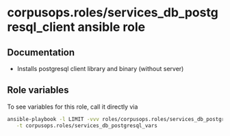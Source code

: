 # corpusops.roles/services_db_postgresql_client ansible role
## Documentation

- Installs postgresql client library and binary (without server)

## Role variables
To see variables for this role, call it directly via
```bash
ansible-playbook -l LIMIT -vvv roles/corpusops.roles/services_db_postgresql/role.yml \
   -t corpusops.roles/services_db_postgresql_vars
```
